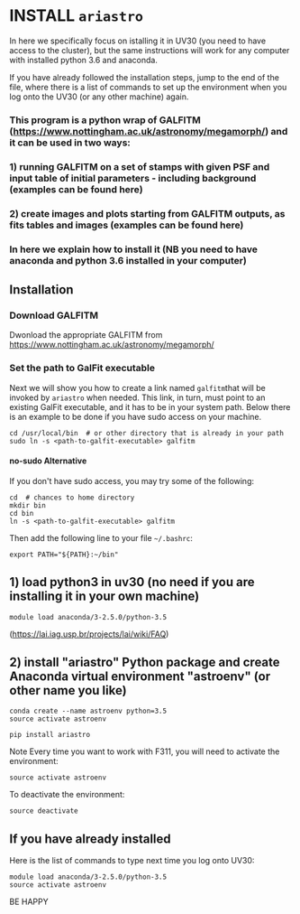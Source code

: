 # INSTALL ```ariastro``` 

In here we specifically focus on istalling it in UV30 (you need to have access to the cluster), but the same instructions will work for any computer with installed python 3.6 and anaconda. 

If you have already followed the installation steps, jump to the end of the file, where there is a list of commands to set up the environment when you log onto the UV30 (or any other machine) again.

### This program is a python wrap of GALFITM (https://www.nottingham.ac.uk/astronomy/megamorph/) and it can be used in two ways:

### 1) running GALFITM on a set of stamps with given PSF and input table of initial parameters - including background (examples can be found here)

### 2) create images and plots starting from GALFITM outputs, as fits tables and images (examples can be found here)

### In here we explain how to install it (NB you need to have anaconda and python 3.6 installed in your computer) 

## Installation

### Download GALFITM

Dwonload the appropriate GALFITM from https://www.nottingham.ac.uk/astronomy/megamorph/

### Set the path to GalFit executable

Next we will show you how to create a link named ```galfitm```that will be invoked by ```ariastro``` when needed. This link, in turn, must point to an existing GalFit executable, and it has to be in your system path. Below there is an example to be done if you have sudo access on your machine.

```shell
cd /usr/local/bin  # or other directory that is already in your path
sudo ln -s <path-to-galfit-executable> galfitm
```

#### no-sudo Alternative

If you don't have sudo access, you may try some of the following:

```shell
cd  # chances to home directory
mkdir bin
cd bin
ln -s <path-to-galfit-executable> galfitm
```
Then add the following line to your file ```~/.bashrc```:

```shell
export PATH="${PATH}:~/bin"
```

## 1) load python3 in uv30 (no need if you are installing it in your own machine)
```
module load anaconda/3-2.5.0/python-3.5 
```
(https://lai.iag.usp.br/projects/lai/wiki/FAQ)


## 2) install "ariastro" Python package and create Anaconda virtual environment "astroenv" (or other name you like)

```
conda create --name astroenv python=3.5
source activate astroenv
```
```
pip install ariastro
```

Note Every time you want to work with F311, you will need to activate the environment:

```
source activate astroenv
```

To deactivate the environment:

```
source deactivate
```

## If you have already installed

Here is the list of commands to type next time you log onto UV30:

```
module load anaconda/3-2.5.0/python-3.5 
source activate astroenv
```

BE HAPPY


